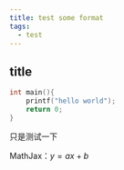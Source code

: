 ```yaml
---
title: test some format
tags:
  - test
---
```


## title
```c
int main(){
	printf("hello world");
	return 0;
}
```

只是测试一下

MathJax：$y=ax+b$